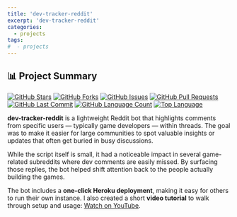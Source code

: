 ```yaml
---
title: 'dev-tracker-reddit'
excerpt: 'dev-tracker-reddit'
categories:
  - projects
tags:
#  - projects
---
```


## 📊 Project Summary

[![GitHub Stars](https://img.shields.io/github/stars/nntin/dev-tracker-reddit)](https://github.com/nntin/dev-tracker-reddit/stargazers)
[![GitHub Forks](https://img.shields.io/github/forks/nntin/dev-tracker-reddit)](https://github.com/nntin/dev-tracker-reddit/network)
[![GitHub Issues](https://img.shields.io/github/issues/nntin/dev-tracker-reddit)](https://github.com/nntin/dev-tracker-reddit/issues)
[![GitHub Pull Requests](https://img.shields.io/github/issues-pr/nntin/dev-tracker-reddit)](https://github.com/nntin/dev-tracker-reddit/pulls)
[![GitHub Last Commit](https://img.shields.io/github/last-commit/nntin/dev-tracker-reddit)](https://github.com/nntin/dev-tracker-reddit/commits)
[![GitHub Language Count](https://img.shields.io/github/languages/count/nntin/dev-tracker-reddit)](https://github.com/nntin/dev-tracker-reddit)
[![Top Language](https://img.shields.io/github/languages/top/nntin/dev-tracker-reddit)](https://github.com/nntin/dev-tracker-reddit)

**dev-tracker-reddit** is a lightweight Reddit bot that highlights comments from specific users — typically game developers — within threads. The goal was to make it easier for large communities to spot valuable insights or updates that often get buried in busy discussions.

While the script itself is small, it had a noticeable impact in several game-related subreddits where dev comments are easily missed. By surfacing those replies, the bot helped shift attention back to the people actually building the games.

The bot includes a **one-click Heroku deployment**, making it easy for others to run their own instance. I also created a short **video tutorial** to walk through setup and usage: [Watch on YouTube](https://www.youtube.com/watch?v=03nSVgs6GXw).
